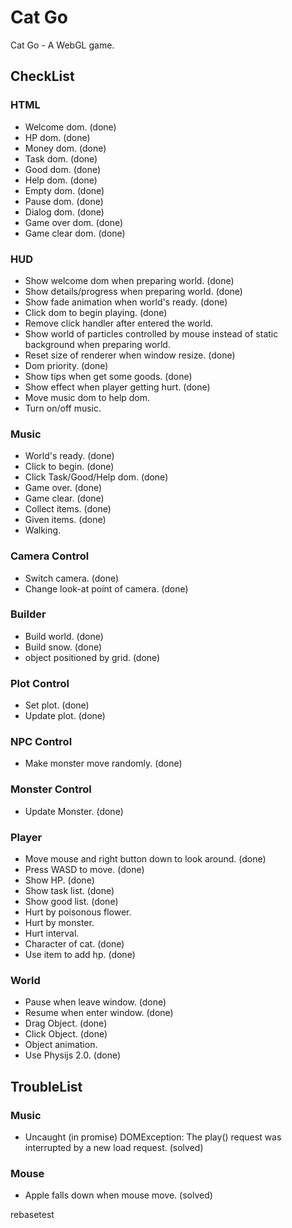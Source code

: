 # Cat Go

Cat Go - A WebGL game.

## CheckList

### HTML

- Welcome dom. (done)
- HP dom. (done)
- Money dom. (done)
- Task dom. (done)
- Good dom. (done)
- Help dom. (done)
- Empty dom. (done)
- Pause dom. (done)
- Dialog dom. (done)
- Game over dom. (done)
- Game clear dom. (done)

### HUD

- Show welcome dom when preparing world. (done)
- Show details/progress when preparing world. (done)
- Show fade animation when world's ready. (done)
- Click dom to begin playing. (done)
- Remove click handler after entered the world.
- Show world of particles controlled by mouse instead of static background when preparing world.
- Reset size of renderer when window resize. (done)
- Dom priority. (done)
- Show tips when get some goods. (done)
- Show effect when player getting hurt. (done)
- Move music dom to help dom.
- Turn on/off music.

### Music

- World's ready. (done)
- Click to begin. (done)
- Click Task/Good/Help dom. (done)
- Game over. (done)
- Game clear. (done)
- Collect items. (done)
- Given items. (done)
- Walking.

### Camera Control

- Switch camera. (done)
- Change look-at point of camera. (done)

### Builder

- Build world. (done)
- Build snow. (done)
- object positioned by grid. (done)

### Plot Control

- Set plot. (done)
- Update plot. (done)

### NPC Control

- Make monster move randomly. (done)

### Monster Control

- Update Monster. (done)

### Player

- Move mouse and right button down to look around. (done)
- Press WASD to move. (done)
- Show HP. (done)
- Show task list. (done)
- Show good list. (done)
- Hurt by poisonous flower.
- Hurt by monster.
- Hurt interval.
- Character of cat. (done)
- Use item to add hp. (done)

### World

- Pause when leave window. (done)
- Resume when enter window. (done)
- Drag Object. (done)
- Click Object. (done)
- Object animation.
- Use Physijs 2.0. (done)

## TroubleList

### Music

- Uncaught (in promise) DOMException: The play() request was interrupted by a new load request. (solved)

### Mouse

- Apple falls down when mouse move. (solved)

rebasetest